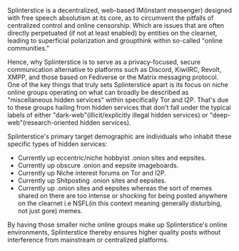 Splinterstice is a decentralized, web-based IM(instant messenger) designed with free speech absolutism at its core, as to circumvent the pitfalls of centralized control and online censorship. Which are issues that are often directly perpetuated (if not at least enabled) by entities on the clearnet, leading to superficial polarization and groupthink within so-called "online communities."

Hence, why Splinterstice is to serve as a privacy-focused, secure communication alternative to platforms such as Discord, KiwiIRC, Revolt, XMPP, and those based on Fediverse or the Matrix messaging protocol. One of the key things that truly sets Splinterstice apart is its focus on niche online groups operating on what can broadly be described as "miscellaneous hidden services" within specifically Tor and I2P. That's due to these groups hailing from hidden services that don't fall under the typical labels of either "dark-web"(illicit/explicitly illegal hidden services) or "deep-web"(research-oriented hidden services).

Splinterstice's primary target demographic are individuals who inhabit these specific types of hidden services:

- Currently up eccentric/niche hobbyist .onion sites and eepsites.
- Currently up obscure .onion and eepsite imageboards.  
- Currently up Niche interest forums on Tor and I2P.
- Currently up Shitposting .onion sites and eepsites.
- Currently up .onion sites and eepsites whereas the sort of memes shared on there are too intense or shocking for being posted anywhere on the clearnet i.e NSFL(in this context meaning generally disturbing, not just gore) memes.

By having those smaller niche online groups make up Splinterstice's online environments, Splinterstice thereby ensures higher quality posts without interference from mainstream or centralized platforms.
